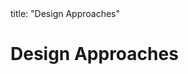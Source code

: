 <frontmatter>
title: "Design Approaches"
</frontmatter>

<link rel="stylesheet" href="{{baseUrl}}/css/textbook.css">

<div class="website-content" id="all">

# Design Approaches

<panel header="## Multi-Level Design" type="seamless" alt="Multilevel Design" expanded >
  <include src="multilevelDesign/index.md#main" />
</panel>

<panel header="## Top-Down and Bottom-Up Design" type="seamless" alt="Top-Down and Bottom-Up Design" expanded >
  <include src="topDownBottomUp/index.md#main" />
</panel>


<panel header="## Agile Design" type="seamless" alt="Agile Design" expanded >
  <include src="agileDesign/index.md#main" />
</panel>

</div>
